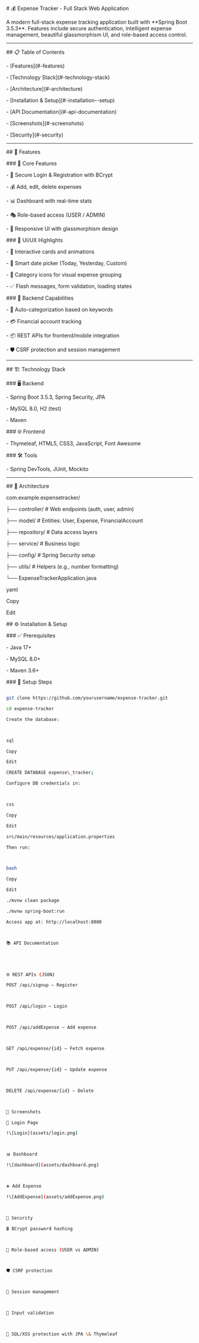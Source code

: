 ﻿\# 💰 Expense Tracker - Full Stack Web Application



A modern full-stack expense tracking application built with \*\*Spring Boot 3.5.3\*\*. Features include secure authentication, intelligent expense management, beautiful glassmorphism UI, and role-based access control.



---



\## 📋 Table of Contents



\- \[Features](#-features)

\- \[Technology Stack](#-technology-stack)

\- \[Architecture](#-architecture)

\- \[Installation \& Setup](#️-installation--setup)

\- \[API Documentation](#-api-documentation)

\- \[Screenshots](#-screenshots)

\- \[Security](#-security)



---



\## 🎯 Features



\### 🔧 Core Features

\- 🔐 Secure Login \& Registration with BCrypt  

\- 💰 Add, edit, delete expenses  

\- 📊 Dashboard with real-time stats  

\- 🎭 Role-based access (USER / ADMIN)  

\- 📱 Responsive UI with glassmorphism design  



\### 🎨 UI/UX Highlights

\- 🌈 Interactive cards and animations  

\- 📅 Smart date picker (Today, Yesterday, Custom)  

\- 📁 Category icons for visual expense grouping  

\- ✅ Flash messages, form validation, loading states  



\### 🧠 Backend Capabilities

\- 🧾 Auto-categorization based on keywords  

\- 💳 Financial account tracking  

\- 📦 REST APIs for frontend/mobile integration  

\- 🛡️ CSRF protection and session management  



---



\## 🏗️ Technology Stack



\### 🖥 Backend

\- Spring Boot 3.5.3, Spring Security, JPA  

\- MySQL 8.0, H2 (test)  

\- Maven  



\### 🌐 Frontend

\- Thymeleaf, HTML5, CSS3, JavaScript, Font Awesome  



\### 🛠 Tools

\- Spring DevTools, JUnit, Mockito  



---



\## 🧱 Architecture



com.example.expensetracker/

├── controller/ # Web endpoints (auth, user, admin)

├── model/ # Entities: User, Expense, FinancialAccount

├── repository/ # Data access layers

├── service/ # Business logic

├── config/ # Spring Security setup

├── utils/ # Helpers (e.g., number formatting)

└── ExpenseTrackerApplication.java



yaml

Copy

Edit







\## ⚙️ Installation \& Setup



\### ✅ Prerequisites

\- Java 17+

\- MySQL 8.0+

\- Maven 3.6+



\### 🚀 Setup Steps



```bash

git clone https://github.com/yourusername/expense-tracker.git

cd expense-tracker

Create the database:



sql

Copy

Edit

CREATE DATABASE expense\_tracker;

Configure DB credentials in:



css

Copy

Edit

src/main/resources/application.properties

Then run:



bash

Copy

Edit

./mvnw clean package

./mvnw spring-boot:run

Access app at: http://localhost:8080



📚 API Documentation





🌐 REST APIs (JSON)

POST /api/signup – Register



POST /api/login – Login



POST /api/addExpense – Add expense



GET /api/expense/{id} – Fetch expense



PUT /api/expense/{id} – Update expense



DELETE /api/expense/{id} – Delete



📸 Screenshots

🔐 Login Page

!\[Login](assets/login.png)



📊 Dashboard

!\[dashboard](assets/dashboard.png)



➕ Add Expense

!\[AddExpense](assets/addExpense.png)



🔐 Security

🔒 BCrypt password hashing



🔐 Role-based access (USER vs ADMIN)



🛡️ CSRF protection



🔐 Session management



🧼 Input validation



🚫 SQL/XSS protection with JPA \& Thymeleaf



